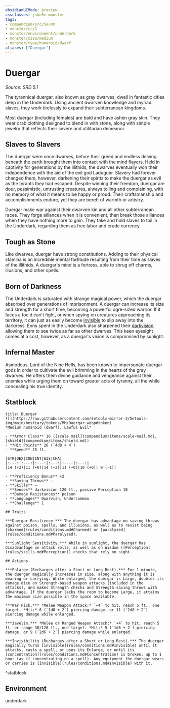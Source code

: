 ```yaml
---
obsidianUIMode: preview
cssclasses: json5e-monster
tags:
- compendium/src/5e/mm
- monster/cr/1
- monster/environment/underdark
- monster/size/medium
- monster/type/humanoid/dwarf
aliases: ["Duergar"]
---
```

# Duergar
*Source: SRD 5.1*  

The tyrannical duergar, also known as gray dwarves, dwell in fantastic cities deep in the Underdark. Using ancient dwarven knowledge and myriad slaves, they work tirelessly to expand their subterranean kingdoms.

Most duergar (including females) are bald and have ashen gray skin. They wear drab clothing designed to blend in with stone, along with simple jewelry that reflects their severe and utilitarian demeanor.

## Slaves to Slavers

The duergar were once dwarves, before their greed and endless delving beneath the earth brought them into contact with the mind flayers. Held in captivity for generations by the illithids, the dwarves eventually won their independence with the aid of the evil god Laduguer. Slavery had forever changed them, however, darkening their spirits to make the duergar as evil as the tyrants they had escaped. Despite winning their freedom, duergar are dour, pessimistic, untrusting creatures, always toiling and complaining, with no memory of what it means to be happy or proud. Their craftsmanship and accomplishments endure, yet they are bereft of warmth or artistry.

Duergar make war against their dwarven kin and all other subterranean races. They forge alliances when it is convenient, then break those alliances when they have nothing more to gain. They take and hold slaves to toil in the Underdark, regarding them as free labor and crude currency.

## Tough as Stone

Like dwarves, duergar have strong constitutions. Adding to their physical stamina is an incredible mental fortitude resulting from their time as slaves of the illithids. A duergar's mind is a fortress, able to shrug off charms, illusions, and other spells.

## Born of Darkness

The Underdark is saturated with strange magical power, which the duergar absorbed over generations of imprisonment. A duergar can increase its size and strength for a short time, becoming a powerful ogre-sized warrior. If it faces a foe it can't fight, or when spying on creatures approaching its territory, it can just as easily become [invisible](TTRPG/rules/conditions.md#Invisible) to slip away into the darkness. Eons spent in the Underdark also sharpened their [darkvision](TTRPG/rules/senses.md#Darkvision), allowing them to see twice as far as other dwarves. This keen eyesight comes at a cost, however, as a duergar's vision is compromised by sunlight.

## Infernal Master

Asmodeus, Lord of the Nine Hells, has been known to impersonate duergar gods in order to cultivate the evil brimming in the hearts of the gray dwarves. He offers them divine guidance and vengeance against their enemies while urging them on toward greater acts of tyranny, all the while concealing his true identity.

## Statblock

```ad-statblock
title: Duergar
![](https://raw.githubusercontent.com/5etools-mirror-3/5etools-img/main/bestiary/tokens/MM/Duergar.webp#token)
*Medium humanoid (dwarf), Lawful Evil*

- **Armor Class** 16 ([scale mail](compendium/items/scale-mail.md), [shield](compendium/items/shield.md))
- **Hit Points** 26 (`4d8 + 4`)
- **Speed** 25 ft.

|STR|DEX|CON|INT|WIS|CHA|
|:---:|:---:|:---:|:---:|:---:|:---:|
|14 (+2)|11 (+0)|14 (+2)|11 (+0)|10 (+0)| 9 (-1)|

- **Proficiency Bonus** +2
- **Saving Throws** ⏤
- **Skills** ⏤
- **Senses** darkvision 120 ft., passive Perception 10
- **Damage Resistances** poison
- **Languages** Dwarvish, Undercommon
- **Challenge** 1

## Traits

***Duergar Resilience.*** The duergar has advantage on saving throws against poison, spells, and illusions, as well as to resist being [charmed](rules/conditions.md#Charmed) or [paralyzed](rules/conditions.md#Paralyzed).

***Sunlight Sensitivity.*** While in sunlight, the duergar has disadvantage on attack rolls, as well as on Wisdom ([Perception](rules/skills.md#Perception)) checks that rely on sight.

## Actions

***Enlarge (Recharges after a Short or Long Rest).*** For 1 minute, the duergar magically increases in size, along with anything it is wearing or carrying. While enlarged, the duergar is Large, doubles its damage dice on Strength-based weapon attacks (included in the attacks), and makes Strength checks and Strength saving throws with advantage. If the duergar lacks the room to become Large, it attains the maximum size possible in the space available.

***War Pick.*** *Melee Weapon Attack:* `+4` to hit, reach 5 ft., one target. *Hit:* 6 (`1d8 + 2`) piercing damage, or 11 (`2d8 + 2`) piercing damage while enlarged.

***Javelin.*** *Melee or Ranged Weapon Attack:* `+4` to hit, reach 5 ft. or range 30/120 ft., one target. *Hit:* 5 (`1d6 + 2`) piercing damage, or 9 (`2d6 + 2`) piercing damage while enlarged.

***Invisibility (Recharges after a Short or Long Rest).*** The duergar magically turns [invisible](rules/conditions.md#Invisible) until it attacks, casts a spell, or uses its Enlarge, or until its [concentration](rules/conditions.md#Concentration) is broken, up to 1 hour (as if concentrating on a spell). Any equipment the duergar wears or carries is [invisible](rules/conditions.md#Invisible) with it.
```
^statblock

## Environment

underdark
